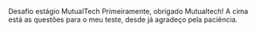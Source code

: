 Desafio estágio MutualTech
Primeiramente, obrigado  Mutualtech! A cima está as questões para o meu teste, desde já agradeço pela paciência.
